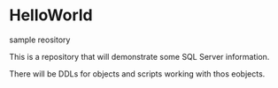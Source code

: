 # HelloWorld
sample reository

This is a repository that will demonstrate some SQL Server information.

There will be DDLs for objects  and scripts working with thos eobjects.
